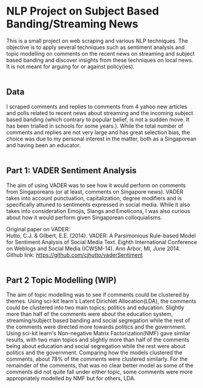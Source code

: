 # NLP Project on Subject Based Banding/Streaming News
This is a small project on web scraping and various NLP techniques. The objective is to apply several techniques such as sentiment analysis and topic modelling on comments on the recent news on streaming and subject based banding and discover insights from these techniques on local news. It is not meant for arguing for or against policy(ies).
<br>
<br>
## Data
I scraped comments and replies to comments from 4 yahoo new articles and polls related to recent news about streaming and the incoming subject based banding (which contrary to popular belief, is not a sudden move. It has been trialled in schools for some years.). While the total number of comments and replies are not very large and has great selection bias, the choice was due to my personal interest in the matter, both as a Singaporean and having been an educator.
<br>
<br>
## Part 1: VADER Sentiment Analysis
The aim of using VADER was to see how it would perform on comments from Singaporeans (or at least, comments on Singapore news). VADER takes into account punctuation, capitalization, degree modifiers and is specifically attuned to sentiments expressed in social media. While it also takes into consideration Emojis, Slangs and Emoticons, I was also curious about how it would perform given Singaporean colloquialisms.  

Original paper on VADER:  
Hutto, C.J. & Gilbert, E.E. (2014). VADER: A Parsimonious Rule-based Model for Sentiment Analysis of Social Media Text. Eighth International Conference on Weblogs and Social Media (ICWSM-14). Ann Arbor, MI, June 2014.
<br>
Github link: https://github.com/cjhutto/vaderSentiment
<br>
<br>
## Part 2 Topic Modelling (WIP)
The aim of topic modelling was to see if comments could be clustered by themes. Using sci-kit learn's Latent Dirichlet Allocation(LDA), the comments could be clustered into two main topics; politics and education. Slightly more than half of the comments were about the education system, streaming/subject based banding and social segregation while the rest of the comments were directed more towards politics and the government. Using sci-kit learn's Non-negative Matrix Factorization(NMF) gave similar results, with two main topics and slightly more than half of the comments being about education and social segregation while the rest were about politics and the government. Comparing how the models clustered the comments, about 78% of the comments were clustered similarly. For the remainder of the comments, that was no clear better model as some of the comments did not quite fall under either topic, some comments were more appropriately modelled by NMF but for others, LDA.
